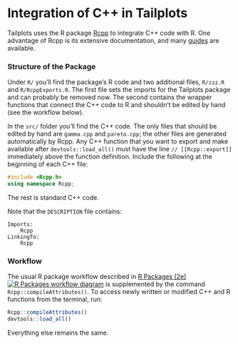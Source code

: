 # Integration of C++ in Tailplots

Tailplots uses the R package [Rcpp](https://CRAN.R-project.org/package=Rcpp) to integrate C++ code with R. One advantage of Rcpp is its extensive documentation, and many [guides](https://www.rcpp.org/) are available.

### Structure of the Package

Under `R/` you’ll find the package’s R code and two additional files, `R/zzz.R` and `R/RcppExports.R`. The first file sets the imports for the Tailplots package and can probably be removed now. The second contains the wrapper functions that connect the C++ code to R and shouldn’t be edited by hand (see the workflow below).

In the `src/` folder you’ll find the C++ code. The only files that should be edited by hand are `gamma.cpp` and `pareto.cpp`; the other files are generated automatically by Rcpp. Any C++ function that you want to export and make available after `devtools::load_all()` must have the line `// [[Rcpp::export]]` immediately above the function definition. Include the following at the beginning of each C++ file:

```cpp
#include <Rcpp.h>
using namespace Rcpp;
```

The rest is standard C++ code.

Note that the `DESCRIPTION` file contains:
```
Imports:
    Rcpp
LinkingTo:
    Rcpp
```

### Workflow

The usual R package workflow described in [R Packages (2e)](https://r-pkgs.org/)
[<img src="https://r-pkgs.org/diagrams/workflow.png" alt="R Packages workflow diagram">](https://r-pkgs.org/diagrams/workflow.png)
 is supplemented by the command `Rcpp::compileAttributes()`. To access newly written or modified C++ and R functions from the terminal, run:

```r
Rcpp::compileAttributes()
devtools::load_all()
```

Everything else remains the same.

